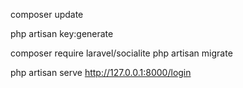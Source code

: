 composer update

php artisan key:generate

composer require laravel/socialite
php artisan migrate


php artisan serve
http://127.0.0.1:8000/login



